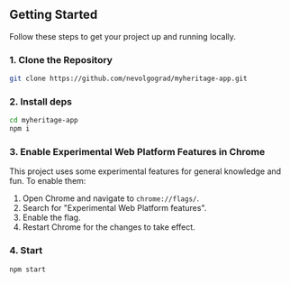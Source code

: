 ## Getting Started

Follow these steps to get your project up and running locally.

### 1. Clone the Repository


```bash
git clone https://github.com/nevolgograd/myheritage-app.git
```

### 2. Install deps


```bash
cd myheritage-app
npm i
```

### 3. Enable Experimental Web Platform Features in Chrome
This project uses some experimental features for general knowledge and fun. To enable them:

1. Open Chrome and navigate to ```chrome://flags/```.
2. Search for "Experimental Web Platform features".
3. Enable the flag.
4. Restart Chrome for the changes to take effect.


### 4. Start


```bash
npm start
```
